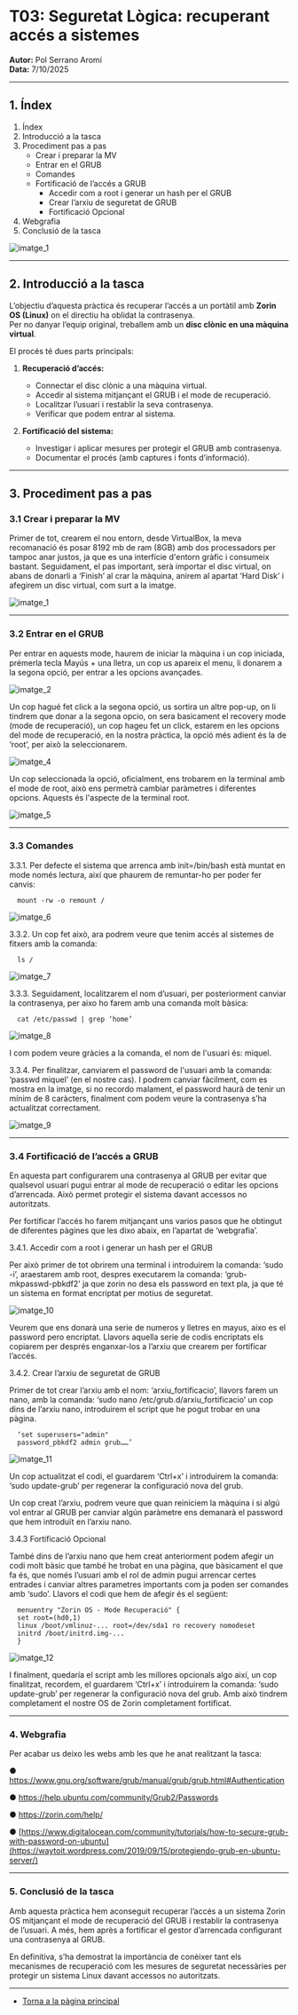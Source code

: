 # T03: Seguretat Lògica: recuperant accés a sistemes
**Autor:** Pol Serrano Aromí  
**Data:** 7/10/2025  

---

## 1. Índex

1. Índex
2. Introducció a la tasca 
3. Procediment pas a pas
   - Crear i preparar la MV
   - Entrar en el GRUB
   - Comandes
   - Fortificació de l’accés a GRUB
     - Accedir com a root i generar un hash per el GRUB
     - Crear l’arxiu de seguretat de GRUB
     - Fortificació Opcional
4. Webgrafia
5. Conclusió de la tasca

![imatge_1](/tasca_03/img/imatge_1.png)

---

## 2. Introducció a la tasca

L’objectiu d’aquesta pràctica és recuperar l’accés a un portàtil amb **Zorin OS (Linux)** on el directiu ha oblidat la contrasenya.  
Per no danyar l’equip original, treballem amb un **disc clònic en una màquina virtual**.

El procés té dues parts principals:

1. **Recuperació d’accés:**
   - Connectar el disc clònic a una màquina virtual.  
   - Accedir al sistema mitjançant el GRUB i el mode de recuperació.  
   - Localitzar l’usuari i restablir la seva contrasenya.  
   - Verificar que podem entrar al sistema.

2. **Fortificació del sistema:**
   - Investigar i aplicar mesures per protegir el GRUB amb contrasenya.  
   - Documentar el procés (amb captures i fonts d’informació).

---

## 3. Procediment pas a pas

### 3.1 Crear i preparar la MV

Primer de tot, crearem el nou entorn, desde VirtualBox, la meva recomanació és posar 8192 mb de ram (8GB) amb dos processadors per tampoc anar justos, ja que es una interfície d'entorn gràfic i consumeix bastant. Seguidament, el pas important, serà importar el disc virtual, on abans de donarli a ‘Finish’ al crar la màquina, anirem al apartat ‘Hard Disk’ i afegirem un disc virtual, com surt a la imatge.

![imatge_1](/tasca_03/img/imatge_2.png)

---

### 3.2 Entrar en el GRUB

Per entrar en aquests mode, haurem de iniciar la màquina i un cop iniciada, prémerla tecla Mayús + una lletra, un cop us apareix el menu, li donarem a la segona opció, per entrar a les opcions avançades.

![imatge_2](/tasca_03/img/imatge_3.png)

Un cop hagué fet click a la segona opció, us sortira un altre pop-up, on li tindrem que donar a la segona opcio, on sera basicament el recovery mode (mode de recuperació), un cop hageu fet un click, estarem en les opcions del mode de
recuperació, en la nostra pràctica, la opció més adient és la de ‘root’, per això la seleccionarem.

![imatge_4](/tasca_03/img/imatge_4.png)

Un cop seleccionada la opció, oficialment, ens trobarem en la terminal amb el mode de root, això ens permetrà cambiar paràmetres i diferentes opcions. Aquests és l'aspecte de la terminal root.

![imatge_5](/tasca_03/img/imatge_5.png)

---

### 3.3 Comandes

3.3.1. Per defecte el sistema que arrenca amb init=/bin/bash està muntat en mode només lectura, així que phaurem de remuntar-ho per poder fer canvis:

      mount -rw -o remount /

![imatge_6](/tasca_03/img/imatge_6.png)

3.3.2. Un cop fet això, ara podrem veure que tenim accés al sistemes de fitxers amb la comanda:

      ls /
      
![imatge_7](/tasca_03/img/imatge_7.png)

3.3.3. Seguidament, localitzarem el nom d’usuari, per posteriorment canviar la contrasenya, per aixo ho farem amb una comanda molt bàsica:

      cat /etc/passwd | grep ‘home’

![imatge_8](/tasca_03/img/imatge_8.png)

I com podem veure gràcies a la comanda, el nom de l'usuari és: miquel.

3.3.4. Per finalitzar, canviarem el password de l'usuari amb la comanda: ‘passwd miquel’ (en el nostre cas). I podrem canviar fàcilment, com es mostra en la imatge, si no recordo malament, el password haurà de tenir un mínim de 8 caràcters, finalment com podem veure la contrasenya s’ha actualitzat correctament.

![imatge_9](/tasca_03/img/imatge_9.png)

---

### 3.4 Fortificació de l’accés a GRUB

En aquesta part configurarem una contrasenya al GRUB per evitar que qualsevol usuari pugui entrar al mode de recuperació o editar les opcions d’arrencada. Això permet protegir el sistema davant accessos no autoritzats.

Per fortificar l’accés ho farem mitjançant uns varios pasos que he obtingut de diferentes pàgines que les dixo abaix, en l’apartat de ‘webgrafia’.

3.4.1. Accedir com a root i generar un hash per el GRUB

Per això primer de tot obrirem una terminal i introduirem la comanda: ‘sudo -i’, araestarem amb root, despres executarem la comanda: ‘grub-mkpasswd-pbkdf2’ ja que zorin no desa els password en text pla, ja que té un sistema en format encriptat per
motius de seguretat.

![imatge_10](/tasca_03/img/imatge_10.png)

Veurem que ens donarà una serie de numeros y lletres en mayus, aixo es el password pero encriptat. Llavors aquella serie de codis encriptats els copiarem per després enganxar-los a l’arxiu que crearem per fortificar l’accés.

3.4.2. Crear l’arxiu de seguretat de GRUB

Primer de tot crear l’arxiu amb el nom: ‘arxiu_fortificacio’, llavors farem un nano, amb la comanda: ‘sudo nano /etc/grub.d/arxiu_fortificacio’ un cop dins de l’arxiu nano, introduirem el script que he pogut trobar en una pàgina.

      ‘set superusers="admin"
      password_pbkdf2 admin grub……’

![imatge_11](/tasca_03/img/imatge_11.png)

Un cop actualitzat el codi, el guardarem ‘Ctrl+x’ i introduirem la comanda: ‘sudo update-grub’ per regenerar la configuració nova del grub.

Un cop creat l’arxiu, podrem veure que quan reiniciem la màquina i si algú vol entrar
al GRUB per canviar algún paràmetre ens demanarà el password que hem introduït
en l’arxiu nano.

3.4.3 Fortificació Opcional

També dins de l’arxiu nano que hem creat anteriorment podem afegir un codi molt bàsic que també he trobat en una pàgina, que bàsicament el que fa és, que només l’usuari amb el rol de admin pugui arrencar certes entrades i canviar altres parametres importants com ja poden ser comandes amb ‘sudo’. Llavors el codi que hem de afegir és el següent:

      menuentry "Zorin OS - Mode Recuperació" {
      set root=(hd0,1)
      linux /boot/vmlinuz-... root=/dev/sda1 ro recovery nomodeset
      initrd /boot/initrd.img-...
      }

![imatge_12](/tasca_03/img/imatge_12.png)

I finalment, quedaría el script amb les millores opcionals algo així, un cop finalitzat, recordem, el guardarem ‘Ctrl+x’ i introduirem la comanda: ‘sudo update-grub’ per regenerar la configuració nova del grub. Amb això tindrem completament el nostre OS de Zorin completament fortificat.

---

### 4. Webgrafia

Per acabar us deixo les webs amb les que he anat realitzant la tasca:

   ● https://www.gnu.org/software/grub/manual/grub/grub.html#Authentication
   
   ● https://help.ubuntu.com/community/Grub2/Passwords
   
   ● https://zorin.com/help/
   
   ● [https://www.digitalocean.com/community/tutorials/how-to-secure-grub-with-password-on-ubuntu](https://waytoit.wordpress.com/2019/09/15/protegiendo-grub-en-ubuntu-server/)

--- 

### 5. Conclusió de la tasca

Amb aquesta pràctica hem aconseguit recuperar l’accés a un sistema Zorin OS mitjançant el mode de recuperació del GRUB i restablir la contrasenya de l’usuari. A més, hem après a fortificar el gestor d’arrencada configurant una contrasenya al
GRUB.

En definitiva, s’ha demostrat la importància de conèixer tant els mecanismes de recuperació com les mesures de seguretat necessàries per protegir un sistema Linux davant accessos no autoritzats.

---
- [Torna a la pàgina principal](../)











